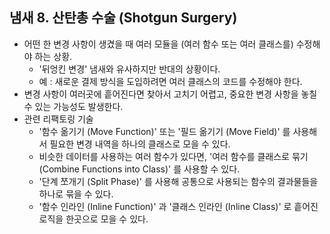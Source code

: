 ## 냄새 8. 산탄총 수술 (Shotgun Surgery)

- 어떤 한 변경 사항이 생겼을 때 여러 모듈을 (여러 함수 또는 여러 클래스를) 수정해야 하는 상황.
    - '뒤엉킨 변경' 냄새와 유사하지만 반대의 상황이다.
    - 예 : 새로운 결제 방식을 도입하려면 여러 클래스의 코드를 수정해야 한다.
- 변경 사항이 여러곳에 흩어진다면 찾아서 고치기 어렵고, 중요한 변경 사항을 놓칠 수 있는 가능성도 발생한다.
- 관련 리팩토링 기술 
    - '함수 옮기기 (Move Function)' 또는 '필드 옮기기 (Move Field)' 를 사용해서 필요한 변경 내역을 하나의 클래스로 모을 수 있다.
    - 비슷한 데이터를 사용하는 여러 함수가 있다면, '여러 함수를 클래스로 묶기 (Combine Functions into Class)' 를 사용할 수 있다.
    - '단계 쪼개기 (Split Phase)' 를 사용해 공통으로 사용되는 함수의 결과물들을 하나로 묶을 수 있다.
    - '함수 인라인 (Inline Function)' 과 '클래스 인라인 (Inline Class)' 로 흩어진 로직을 한곳으로 모을 수 있다.